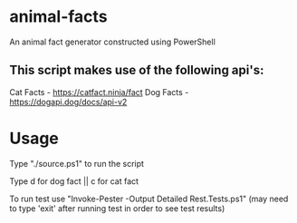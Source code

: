 # animal-facts
An animal fact generator constructed using PowerShell




## This script makes use of the following api's: 
Cat Facts - https://catfact.ninja/fact
Dog Facts - https://dogapi.dog/docs/api-v2





# Usage

Type "./source.ps1" to run the script

Type d for dog fact || c for cat fact

To run test use "Invoke-Pester -Output Detailed Rest.Tests.ps1"
(may need to type 'exit' after running test in order to see test results)
